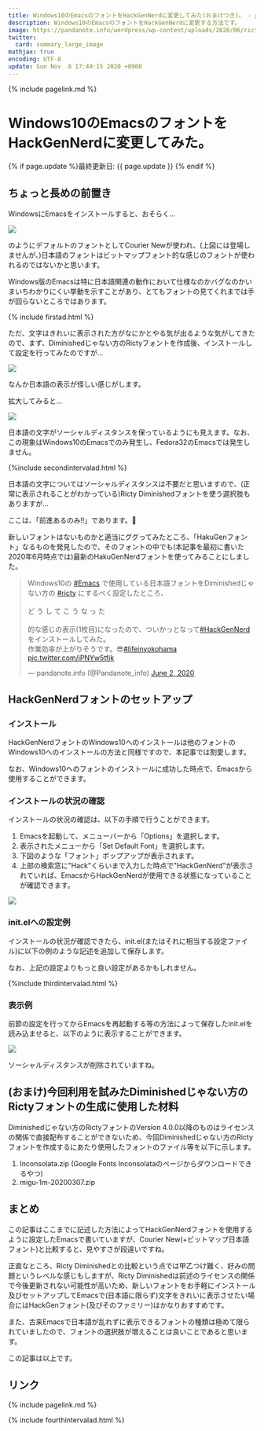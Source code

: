```yaml
---
title: Windows10のEmacsのフォントをHackGenNerdに変更してみた(おまけつき)。 - panda大学習帳外伝
description: Windows10のEmacsのフォントをHackGenNerdに変更する方法です。
image: https://pandanote.info/wordpress/wp-content/uploads/2020/06/ricty_from_scratch_scene6.png
twitter:
  card: summary_large_image
mathjax: true
encoding: UTF-8
update: Sun Nov  8 17:49:15 2020 +0900
---
```

{% include pagelink.md %}
# Windows10のEmacsのフォントをHackGenNerdに変更してみた。
{% if page.update %}最終更新日: {{ page.update }} {% endif %}
## ちょっと長めの前置き
WindowsにEmacsをインストールすると、おそらく…

<a href="https://pandanote.info/?attachment_id=6331"><img src="https://pandanote.info/wordpress/wp-content/uploads/2020/06/ricty_from_scratch_scene4.png"/></a>

のようにデフォルトのフォントとしてCourier Newが使われ、(上図には登場しませんが、)日本語のフォントはビットマップフォント的な感じのフォントが使われるのではないかと思います。

Windows版のEmacsは特に日本語関連の動作において仕様なのかバグなのかいまいちわかりにくい挙動を示すことがあり、とてもフォントの見てくれまでは手が回らないところではあります。

{% include firstad.html %}

ただ、文字はきれいに表示された方がなにかとやる気が出るような気がしてきたので、まず、Diminishedじゃない方のRictyフォントを作成後、インストールして設定を行ってみたのですが…

<a href="https://pandanote.info/?attachment_id=6332"><img src="https://pandanote.info/wordpress/wp-content/uploads/2020/06/ricty_from_scratch_scene5.png"/></a>

なんか日本語の表示が怪しい感じがします。

拡大してみると…

<a href="https://pandanote.info/?attachment_id=6333"><img src="https://pandanote.info/wordpress/wp-content/uploads/2020/06/ricty_from_scratch_scene5a.png"/></a>

日本語の文字がソーシャルディスタンスを保っているようにも見えます。なお、この現象はWindows10のEmacsでのみ発生し、Fedora32のEmacsでは発生しません。

{%include secondintervalad.html %}

日本語の文字についてはソーシャルディスタンスは不要だと思いますので、(正常に表示されることがわかっている)Ricty Diminishedフォントを使う選択肢もありますが…

ここは、「前進あるのみ!!」であります。&#x1f43c;

新しいフォントはないものかと適当にググってみたところ、「HakuGenフォント」なるものを発見したので、そのフォントの中でも(本記事を最初に書いた2020年6月時点では)最新のHakuGenNerdフォントを使ってみることにしました。

<blockquote class="twitter-tweet"><p lang="ja" dir="ltr">Windows10の <a href="https://twitter.com/hashtag/Emacs?src=hash&amp;ref_src=twsrc%5Etfw">#Emacs</a> で使用している日本語フォントをDiminishedじゃない方の <a href="https://twitter.com/hashtag/ricty?src=hash&amp;ref_src=twsrc%5Etfw">#ricty</a> にするべく設定したところ、<br><br>ど う し て こ う な っ た<br><br>的な感じの表示(1枚目)になったので、ついかっとなって<a href="https://twitter.com/hashtag/HackGenNerd?src=hash&amp;ref_src=twsrc%5Etfw">#HackGenNerd</a> をインストールしてみた。<br>作業効率が上がりそうです。😎<a href="https://twitter.com/hashtag/lifeinyokohama?src=hash&amp;ref_src=twsrc%5Etfw">#lifeinyokohama</a> <a href="https://t.co/jPNYw5tfjk">pic.twitter.com/jPNYw5tfjk</a></p>&mdash; pandanote.info (@Pandanote_info) <a href="https://twitter.com/Pandanote_info/status/1267967011482529792?ref_src=twsrc%5Etfw">June 2, 2020</a></blockquote> <script async src="https://platform.twitter.com/widgets.js" charset="utf-8"></script>

## HackGenNerdフォントのセットアップ
### インストール
HackGenNerdフォントのWindows10へのインストールは他のフォントのWindows10へのインストールの方法と同様ですので、本記事では割愛します。

なお、Windows10へのフォントのインストールに成功した時点で、Emacsから使用することができます。
### インストールの状況の確認
インストールの状況の確認は、以下の手順で行うことができます。

1. Emacsを起動して、メニューバーから「Options」を選択します。
1. 表示されたメニューから「Set Default Font」を選択します。
1. 下図のような「フォント」ポップアップが表示されます。
1. 上部の検索窓に"Hack"くらいまで入力した時点で"HackGenNerd"が表示されていれば、EmacsからHackGenNerdが使用できる状態になっていることが確認できます。

<a href="https://pandanote.info/?attachment_id=6334"><img src="https://pandanote.info/wordpress/wp-content/uploads/2020/06/ricty_from_scratch_scene7.png"/></a>
### init.elへの設定例
インストールの状況が確認できたら、init.el(またはそれに相当する設定ファイル)に以下の例のような記述を追加して保存します。

<script src="https://gist.github.com/pandanote-info/7a0c4a7380083a683d7a4538f03e95d1.js"></script>

なお、上記の設定よりもっと良い設定があるかもしれません。

{%include thirdintervalad.html %}

### 表示例
前節の設定を行ってからEmacsを再起動する等の方法によって保存したinit.elを読み込ませると、以下のように表示することができます。

<a href="https://pandanote.info/?attachment_id=6335"><img src="https://pandanote.info/wordpress/wp-content/uploads/2020/06/ricty_from_scratch_scene6.png"/></a>

ソーシャルディスタンスが削除されていますね。
## (おまけ)今回利用を試みたDiminishedじゃない方のRictyフォントの生成に使用した材料
Diminishedじゃない方のRictyフォントのVersion 4.0.0以降のものはライセンスの関係で直接配布することができないため、今回Diminishedじゃない方のRictyフォントを作成するにあたり使用したフォントのファイル等を以下に示します。

1. Inconsolata.zip (Google Fonts Inconsolataのページからダウンロードできるやつ)
1. migu-1m-20200307.zip

## まとめ
この記事はここまでに記述した方法によってHackGenNerdフォントを使用するように設定したEmacsで書いていますが、Courier New(+ビットマップ日本語フォント)と比較すると、見やすさが段違いですね。

正直なところ、Ricty Diminishedとの比較という点では甲乙つけ難く、好みの問題というレベルな感じもしますが、Ricty Diminishedは前述のライセンスの関係で今後更新されない可能性が高いため、新しいフォントをお手軽にインストール及びセットアップしてEmacsで(日本語に限らず)文字をきれいに表示させたい場合にはHackGenフォント(及びそのファミリー)はかなりおすすめです。

また、古来Emacsで日本語が乱れずに表示できるフォントの種類は極めて限られていましたので、フォントの選択肢が増えることは良いことであると思います。

この記事は以上です。
## リンク
{% include pagelink.md %}

{% include fourthintervalad.html %}
